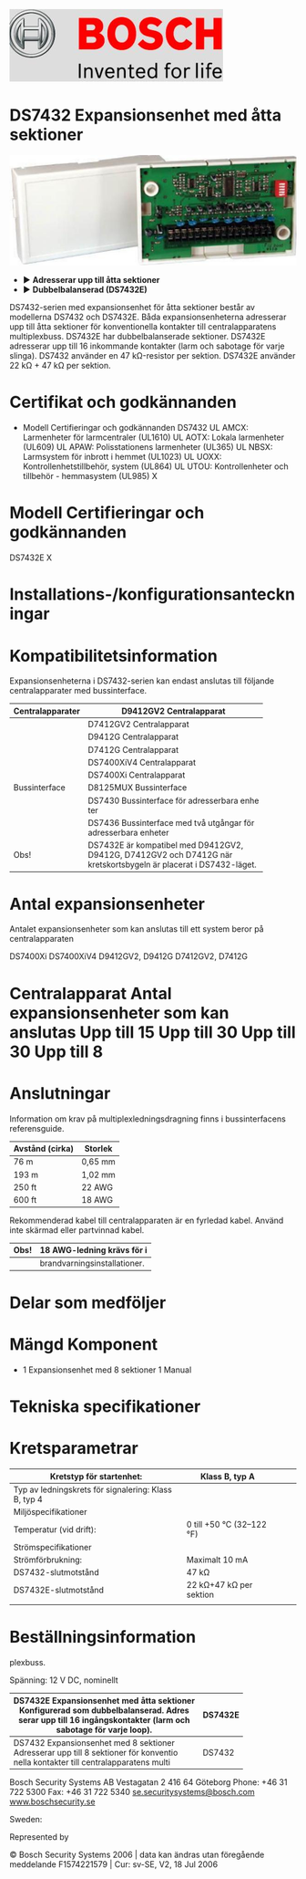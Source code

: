 ![](_page_0_Picture_1.jpeg)

# **DS7432 Expansionsenhet med åtta sektioner**

![](_page_0_Picture_3.jpeg)

- ▶ **Adresserar upp till åtta sektioner**
- ▶ **Dubbelbalanserad (DS7432E)**

DS7432-serien med expansionsenhet för åtta sektioner består av modellerna DS7432 och DS7432E. Båda expansionsenheterna adresserar upp till åtta sektioner för konventionella kontakter till centralapparatens multiplexbuss. DS7432E har dubbelbalanserade sektioner. DS7432E adresserar upp till 16 inkommande kontakter (larm och sabotage för varje slinga). DS7432 använder en 47 kΩ-resistor per sektion. DS7432E använder 22 kΩ + 47 kΩ per sektion.

# **Certifikat och godkännanden**

- Modell Certifieringar och godkännanden DS7432 UL AMCX: Larmenheter för larmcentraler (UL1610) UL AOTX: Lokala larmenheter (UL609) UL APAW: Polisstationens larmenheter (UL365) UL NBSX: Larmsystem för inbrott i hemmet (UL1023) UL UOXX: Kontrollenhetstillbehör, system (UL864) UL UTOU: Kontrollenheter och tillbehör - hemmasystem (UL985) X
# Modell Certifieringar och godkännanden

DS7432E X

# **Installations-/konfigurationsanteckningar**

# **Kompatibilitetsinformation**

Expansionsenheterna i DS7432-serien kan endast anslutas till följande centralapparater med bussinterface.

| Centralapparater | D9412GV2 Centralapparat                                                                                                |
|------------------|------------------------------------------------------------------------------------------------------------------------|
|                  | D7412GV2 Centralapparat                                                                                                |
|                  | D9412G Centralapparat                                                                                                  |
|                  | D7412G Centralapparat                                                                                                  |
|                  | DS7400XiV4 Centralapparat                                                                                              |
|                  | DS7400Xi Centralapparat                                                                                                |
| Bussinterface    | D8125MUX Bussinterface                                                                                                 |
|                  | DS7430 Bussinterface för adresserbara enhe<br>ter                                                                      |
|                  | DS7436 Bussinterface med två utgångar för<br>adresserbara enheter                                                      |
| Obs!             | DS7432E är kompatibel med D9412GV2,<br>D9412G, D7412GV2 och D7412G när<br>kretskortsbygeln är placerat i DS7432-läget. |

# **Antal expansionsenheter**

Antalet expansionsenheter som kan anslutas till ett system beror på centralapparaten

DS7400Xi DS7400XiV4 D9412GV2, D9412G D7412GV2, D7412G

# Centralapparat Antal expansionsenheter som kan anslutas Upp till 15 Upp till 30 Upp till 30 Upp till 8

# **Anslutningar**

Information om krav på multiplexledningsdragning finns i bussinterfacens referensguide.

| Avstånd (cirka) | Storlek |
|-----------------|---------|
| 76 m            | 0,65 mm |
| 193 m           | 1,02 mm |
| 250 ft          | 22 AWG  |
| 600 ft          | 18 AWG  |

Rekommenderad kabel till centralapparaten är en fyrledad kabel. Använd inte skärmad eller partvinnad kabel.

| Obs! | 18 AWG-ledning krävs för i   |
|------|------------------------------|
|      | brandvarningsinstallationer. |

# **Delar som medföljer**

# Mängd Komponent

- 1 Expansionsenhet med 8 sektioner
1 Manual

# **Tekniska specifikationer**

# **Kretsparametrar**

| Kretstyp för startenhet:                             | Klass B, typ A            |  |  |  |
|------------------------------------------------------|---------------------------|--|--|--|
| Typ av ledningskrets för signalering: Klass B, typ 4 |                           |  |  |  |
| Miljöspecifikationer                                 |                           |  |  |  |
| Temperatur (vid drift):                              | 0 till +50 °C (32–122 °F) |  |  |  |
| Strömspecifikationer                                 |                           |  |  |  |
| Strömförbrukning:                                    | Maximalt 10 mA            |  |  |  |
| DS7432-slutmotstånd                                  | 47 kΩ                     |  |  |  |
| DS7432E-slutmotstånd                                 | 22 kΩ+47 kΩ per sektion   |  |  |  |
|                                                      |                           |  |  |  |

# **Beställningsinformation**

plexbuss.

Spänning: 12 V DC, nominellt

| DS7432E Expansionsenhet med åtta sektioner<br>Konfigurerad som dubbelbalanserad. Adres<br>serar upp till 16 ingångskontakter (larm och<br>sabotage för varje loop). | DS7432E |
|---------------------------------------------------------------------------------------------------------------------------------------------------------------------|---------|
| DS7432 Expansionsenhet med 8 sektioner<br>Adresserar upp till 8 sektioner för konventio<br>nella kontakter till centralapparatens multi                             | DS7432  |

Bosch Security Systems AB Vestagatan 2 416 64 Göteborg Phone: +46 31 722 5300 Fax: +46 31 722 5340 se.securitysystems@bosch.com www.boschsecurity.se

Sweden:

Represented by

© Bosch Security Systems 2006 | data kan ändras utan föregående meddelande F1574221579 | Cur: sv-SE, V2, 18 Jul 2006